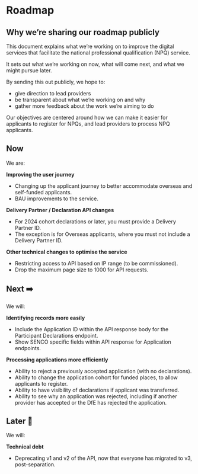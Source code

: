 # Roadmap

## Why we’re sharing our roadmap publicly

This document explains what we’re working on to improve the digital services that facilitate the national professional qualification (NPQ) service.

It sets out what we’re working on now, what will come next, and what we might pursue later.

By sending this out publicly, we hope to:

- give direction to lead providers
- be transparent about what we’re working on and why
- gather more feedback about the work we’re aiming to do

Our objectives are centered around how we can make it easier for applicants to register for NPQs, and lead providers to process NPQ applicants.

<div class="govuk-grid-row">

<div class="govuk-grid-column-one-third">
<h2 id="now" class="govuk-heading-m">Now</h2>
<p>We are:</p>
<p><strong> Improving the user journey </strong></p>
<ul class="govuk-list govuk-list--bullet">
<li>Changing up the applicant journey to better accommodate overseas and self-funded applicants.</li>
<li>BAU improvements to the service.</li>
</ul>
<strong> Delivery Partner / Declaration API changes </strong>
<ul class="govuk-list govuk-list--bullet">
<li>For 2024 cohort declarations or later, you must provide a Delivery Partner ID.</li>
<li>The exception is for Overseas applicants, where you must not include a Delivery Partner ID.</li>
</ul>
<strong> Other technical changes to optimise the service </strong>
<ul class="govuk-list govuk-list--bullet">
<li>Restricting access to API based on IP range (to be commissioned).</li>
<li>Drop the maximum page size to 1000 for API requests.</li>
</ul>
</div>

<div class="govuk-grid-column-one-third">
<h2 id="next" class="govuk-heading-m">Next ➡️</h2>
<p class="govuk-body-m">We will:</p>
<strong>Identifying records more easily</strong>
<ul class="govuk-list govuk-list--bullet">
<li>Include the Application ID within the API response body for the Participant Declarations endpoint.</li>
<li>Show SENCO specific fields within API response for Application endpoints.</li>
</ul>
<strong>Processing applications more efficiently</strong>
<ul class="govuk-list govuk-list--bullet">
<li>Ability to reject a previously accepted application (with no declarations).</li>
<li>Ability to change the application cohort for funded places, to allow applicants to register.</li>
<li>Ability to have visibility of declarations if applicant was transferred.</li>
<li>Ability to see why an application was rejected, including if another provider has accepted or the DfE has rejected the application.</li>
</ul>
</div>

<div class="govuk-grid-column-one-third">
<h2 id="later" class="govuk-heading-m">Later 🔮</h2>
<p class="govuk-body-m">We will:</p>
<strong>Technical debt</strong>
<ul class="govuk-list govuk-list--bullet">
<li>Deprecating v1 and v2 of the API, now that everyone has migrated to v3, post-separation.</li>
</ul>
</div>

</div>
